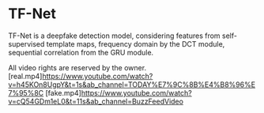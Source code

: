# TF-Net
TF-Net is a deepfake detection model, considering features from self-supervised template maps, frequency domain by the DCT module, sequential correlation from the GRU module.

All video rights are reserved by the owner. 
[real.mp4]<https://www.youtube.com/watch?v=h45KOn8UgpY&t=1s&ab_channel=TODAY%E7%9C%8B%E4%B8%96%E7%95%8C>
[fake.mp4]<https://www.youtube.com/watch?v=cQ54GDm1eL0&t=11s&ab_channel=BuzzFeedVideo>
